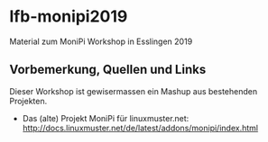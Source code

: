 # lfb-monipi2019

Material zum MoniPi Workshop in Esslingen 2019

## Vorbemerkung, Quellen und Links

Dieser Workshop ist gewisermassen ein Mashup aus bestehenden Projekten.

* Das (alte) Projekt MoniPi für linuxmuster.net: http://docs.linuxmuster.net/de/latest/addons/monipi/index.html
